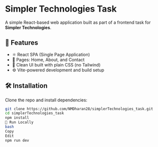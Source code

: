 # Simpler Technologies Task

A simple React-based web application built as part of a frontend task for **Simpler Technologies**.

## 🚀 Features

- ⚛️ React SPA (Single Page Application)
- 📄 Pages: Home, About, and Contact
- 🎨 Clean UI built with plain CSS (no Tailwind)
- ⚙️ Vite-powered development and build setup

## 🛠️ Installation

Clone the repo and install dependencies:

```bash
git clone https://github.com/NMDharan28/simplerTechnologies_task.git
cd simplerTechnologies_task
npm install
🧪 Run Locally
bash
Copy
Edit
npm run dev
